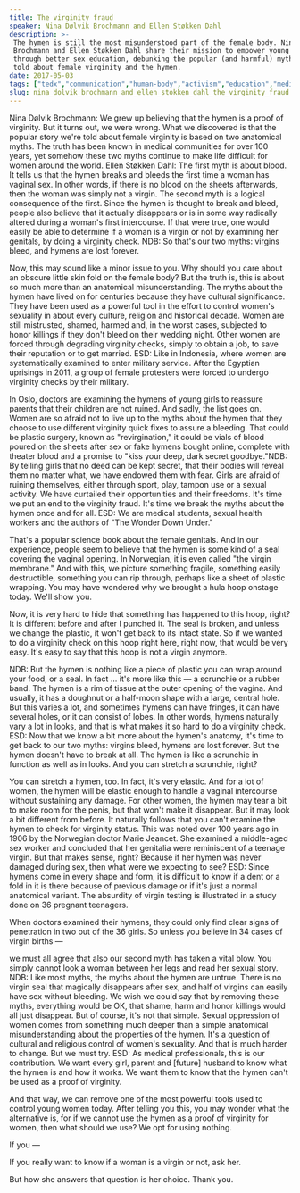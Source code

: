 ```yaml
---
title: The virginity fraud
speaker: Nina Dølvik Brochmann and Ellen Støkken Dahl
description: >-
 The hymen is still the most misunderstood part of the female body. Nina Dølvik
 Brochmann and Ellen Støkken Dahl share their mission to empower young people
 through better sex education, debunking the popular (and harmful) myths we're
 told about female virginity and the hymen.
date: 2017-05-03
tags: ["tedx","communication","human-body","activism","education","medicine","medical-research","humanity","sex","society","social-change","women"]
slug: nina_dolvik_brochmann_and_ellen_stokken_dahl_the_virginity_fraud
---
```


Nina Dølvik Brochmann: We grew up believing that the hymen is a proof of virginity. But it
turns out, we were wrong. What we discovered is that the popular story we're told about
female virginity is based on two anatomical myths. The truth has been known in medical
communities for over 100 years, yet somehow these two myths continue to make life
difficult for women around the world. Ellen Støkken Dahl: The first myth is about blood. It
tells us that the hymen breaks and bleeds the first time a woman has vaginal sex. In other
words, if there is no blood on the sheets afterwards, then the woman was simply not a
virgin. The second myth is a logical consequence of the first. Since the hymen is thought
to break and bleed, people also believe that it actually disappears or is in some way
radically altered during a woman's first intercourse. If that were true, one would easily
be able to determine if a woman is a virgin or not by examining her genitals, by doing a
virginity check. NDB: So that's our two myths: virgins bleed, and hymens are lost
forever.

Now, this may sound like a minor issue to you. Why should you care about an obscure little
skin fold on the female body? But the truth is, this is about so much more than an
anatomical misunderstanding. The myths about the hymen have lived on for centuries because
they have cultural significance. They have been used as a powerful tool in the effort to
control women's sexuality in about every culture, religion and historical decade. Women
are still mistrusted, shamed, harmed and, in the worst cases, subjected to honor killings
if they don't bleed on their wedding night. Other women are forced through degrading
virginity checks, simply to obtain a job, to save their reputation or to get married. ESD:
Like in Indonesia, where women are systematically examined to enter military service.
After the Egyptian uprisings in 2011, a group of female protesters were forced to undergo
virginity checks by their military.

In Oslo, doctors are examining the hymens of young girls to reassure parents that their
children are not ruined. And sadly, the list goes on. Women are so afraid not to live up
to the myths about the hymen that they choose to use different virginity quick fixes to
assure a bleeding. That could be plastic surgery, known as "revirgination," it could be
vials of blood poured on the sheets after sex or fake hymens bought online, complete with
theater blood and a promise to "kiss your deep, dark secret goodbye."NDB: By telling girls
that no deed can be kept secret, that their bodies will reveal them no matter what, we
have endowed them with fear. Girls are afraid of ruining themselves, either through sport,
play, tampon use or a sexual activity. We have curtailed their opportunities and their
freedoms. It's time we put an end to the virginity fraud. It's time we break the myths
about the hymen once and for all. ESD: We are medical students, sexual health workers and
the authors of "The Wonder Down Under."

That's a popular science book about the female genitals. And in our experience, people
seem to believe that the hymen is some kind of a seal covering the vaginal opening. In
Norwegian, it is even called "the virgin membrane." And with this, we picture something
fragile, something easily destructible, something you can rip through, perhaps like a
sheet of plastic wrapping. You may have wondered why we brought a hula hoop onstage today.
We'll show you.

Now, it is very hard to hide that something has happened to this hoop, right? It is
different before and after I punched it. The seal is broken, and unless we change the
plastic, it won't get back to its intact state. So if we wanted to do a virginity check on
this hoop right here, right now, that would be very easy. It's easy to say that this hoop
is not a virgin anymore.

NDB: But the hymen is nothing like a piece of plastic you can wrap around your food, or a
seal. In fact ... it's more like this — a scrunchie or a rubber band. The hymen is a rim
of tissue at the outer opening of the vagina. And usually, it has a doughnut or a
half-moon shape with a large, central hole. But this varies a lot, and sometimes hymens
can have fringes, it can have several holes, or it can consist of lobes. In other words,
hymens naturally vary a lot in looks, and that is what makes it so hard to do a virginity
check. ESD: Now that we know a bit more about the hymen's anatomy, it's time to get back to
our two myths: virgins bleed, hymens are lost forever. But the hymen doesn't have to break
at all. The hymen is like a scrunchie in function as well as in looks. And you can stretch
a scrunchie, right?

You can stretch a hymen, too. In fact, it's very elastic. And for a lot of women, the
hymen will be elastic enough to handle a vaginal intercourse without sustaining any
damage. For other women, the hymen may tear a bit to make room for the penis, but that
won't make it disappear. But it may look a bit different from before. It naturally follows
that you can't examine the hymen to check for virginity status. This was noted over 100
years ago in 1906 by the Norwegian doctor Marie Jeancet. She examined a middle-aged sex
worker and concluded that her genitalia were reminiscent of a teenage virgin. But that
makes sense, right? Because if her hymen was never damaged during sex, then what were we
expecting to see? ESD: Since hymens come in every shape and form, it is difficult to know
if a dent or a fold in it is there because of previous damage or if it's just a normal
anatomical variant. The absurdity of virgin testing is illustrated in a study done on 36
pregnant teenagers.

When doctors examined their hymens, they could only find clear signs of penetration in two
out of the 36 girls. So unless you believe in 34 cases of virgin births
—

we must all agree that also our second myth has taken a vital blow. You simply cannot look
a woman between her legs and read her sexual story. NDB: Like most myths, the myths about
the hymen are untrue. There is no virgin seal that magically disappears after sex, and
half of virgins can easily have sex without bleeding. We wish we could say that by
removing these myths, everything would be OK, that shame, harm and honor killings would
all just disappear. But of course, it's not that simple. Sexual oppression of women comes
from something much deeper than a simple anatomical misunderstanding about the properties
of the hymen. It's a question of cultural and religious control of women's sexuality. And
that is much harder to change. But we must try. ESD: As medical professionals, this is our
contribution. We want every girl, parent and [future] husband to know what the hymen is
and how it works. We want them to know that the hymen can't be used as a proof of
virginity.

And that way, we can remove one of the most powerful tools used to control young women
today. After telling you this, you may wonder what the alternative is, for if we cannot
use the hymen as a proof of virginity for women, then what should we use? We opt for using
nothing.

If you —

If you really want to know if a woman is a virgin or not, ask her.

But how she answers that question is her choice. Thank you.

<!--
ad_duration=3.33
comment_count=29
event="TEDxOslo"
external_start_time=0
has_talk_citation=1
intro_duration=11.82
is_subtitle_required="False"
is_talk_featured="True"
language="en"
language_swap="False"
native_language="en"
number_of_related_talks=6
number_of_speakers=2
number_of_subtitled_videos=25
number_of_tags=12
number_of_talk_download_languages=26
number_of_talk_more_resources=1
number_of_talk_recommendations=0
number_of_talks_take_actions=0
post_ad_duration=0.83
published_timestamp="2018-02-13 20:53:40"
recording_date="2017-05-03"
speaker_description="Doctor, writer"
speaker_is_published=1
speaker_name="Nina Dølvik Brochmann and Ellen Støkken Dahl"
talk_name="The virginity fraud"
talks_tags=["tedx","communication","human-body","activism","education","medicine","medical-research","humanity","sex","society","social-change","women"]
talks_take_action=[]
url_photo_speaker="https://pe.tedcdn.com/images/ted/fff9d85f0d32f034b6f723e232120fcd3ec66a82_254x191.jpg"
url_webpage="https://www.ted.com/talks/nina_dolvik_brochmann_and_ellen_stokken_dahl_the_virginity_fraud"
video_type_name="TEDx Talk"
-->